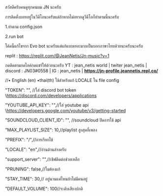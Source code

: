 สวัสดีครับคนดูทุกคนผม JN นะครับ

การติดตั่งบอทอยู่ในวีดีโอนะครับแต่ถ้าหากไม่อยากดูวีดีโอก็ทำตามนี้นะครับ

1.ทำตาม config.json

2.run bot

โค้ดนี้แก้ไขจาก Evo bot นะครับแต่แก้แบบเยอะมากเป็นบอกภาษาไทยด้วยนะครับนะครับ

replit : https://replit.com/@JeanNetis/Jn-music?v=1

กดติดตามกดไลค์กดแชร์ให้ด้วยนะครับ YT : jean_netis world | twiter jean_netis | discord : JN03#0558 | IG : jean_netis | **https://jn-profile.jeannetis.repl.co/**

//• English (en) •thai(th) ใช้สำหรับแก้  LOCALE ใน file config



 "TOKEN": "", //ใส่ discord bot token \https://discord.com/developers/applications
 
 "YOUTUBE_API_KEY": "",//ใส่ youtube api \https://developers.google.com/youtube/v3/getting-started
 
  "SOUNDCLOUD_CLIENT_ID": "", //soundcloud ปิดการใช้ api
  
  "MAX_PLAYLIST_SIZE": 10,//playlist สูงสุดกี่เพลง
  
  "PREFIX": "/",//การเรียกใช้
  
  "LOCALE": "en",//อ่านด้านล่างครับ
  
  "support_server": "",//เชิฟติดต่อช่วยเหลือ
  
  "PRUNING": false,//ไมต้องแก้
  
  "STAY_TIME": 30,// อยู่นานแค่ไหนถ้าไม่มีคนอยู่
  
  "DEFAULT_VOLUME": 100//ระดับเสียงปกติ

